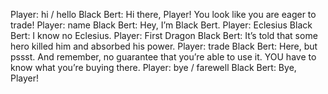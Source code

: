 Player: hi / hello
Black Bert: Hi there, Player! You look like you are eager to trade!
Player: name
Black Bert: Hey, I’m Black Bert.
Player: Eclesius
Black Bert: I know no Eclesius.
Player: First Dragon
Black Bert: It’s told that some hero killed him and absorbed his power.
Player: trade
Black Bert: Here, but pssst. And remember, no guarantee that you’re able to use it. YOU have to know what you’re buying there.
Player: bye / farewell
Black Bert: Bye, Player!